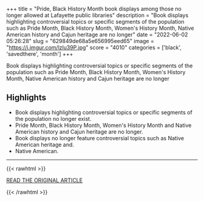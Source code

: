 +++
title = "Pride, Black History Month book displays among those no longer allowed at Lafayette public libraries"
description = "Book displays highlighting controversial topics or specific segments of the population such as Pride Month, Black History Month, Women's History Month, Native American history and Cajun heritage are no longer"
date = "2022-06-02 05:26:28"
slug = "629849de68a5e656995eed65"
image = "https://i.imgur.com/lzlu39P.jpg"
score = "4010"
categories = ['black', 'savedthere', 'month']
+++

Book displays highlighting controversial topics or specific segments of the population such as Pride Month, Black History Month, Women's History Month, Native American history and Cajun heritage are no longer

## Highlights

- Book displays highlighting controversial topics or specific segments of the population no longer exist.
- Pride Month, Black History Month, Women's History Month and Native American history and Cajun heritage are no longer.
- Book displays no longer feature controversial topics such as Native American heritage and.
- Native American.

---

{{< rawhtml >}}
  <p class="article-category">
    <a target="_blank" href="https://www.theadvocate.com/acadiana/news/article_7ae4a3e4-e0e9-11ec-b7bf-973cd047f912.html?utm_source=email&amp;utm_campaign=advocateacabusiness&amp;utm_medium=newsletter&amp;utm_content=read%20more#uid=197a1daa7fe505f25b1a3539cb54761d">READ THE ORIGINAL ARTICLE</a>
  </p>
{{< /rawhtml >}}
